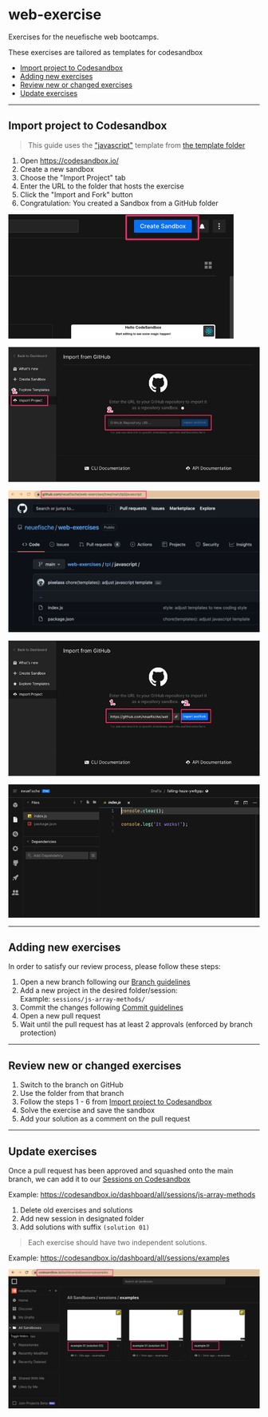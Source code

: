 # web-exercise

Exercises for the neuefische web bootcamps.

These exercises are tailored as templates for codesandbox

<!-- toc -->

- [Import project to Codesandbox](#import-project-to-codesandbox)
- [Adding new exercises](#adding-new-exercises)
- [Review new or changed exercises](#review-new-or-changed-exercises)
- [Update exercises](#update-exercises)

<!-- tocstop -->

---

## Import project to Codesandbox

> This guide uses the ["javascript"](./tpl/javascript) template from [the template folder](./tpl)

1. Open https://codesandbox.io/
2. Create a new sandbox
3. Choose the "Import Project" tab
4. Enter the URL to the folder that hosts the exercise
5. Click the "Import and Fork" button
6. Congratulation: You created a Sandbox from a GitHub folder

![codesanbox create](docs/resources/codesandbox-create.png)

![import project to codesandbox](docs/resources/import-project-to-codesandbox.png)

![GithHub project url](docs/resources/github-project-url.png)

![import exercise to codesandbox](docs/resources/import-exercise-to-codesandbox.png)

![codesandbox from GitHub](docs/resources/codesandbox-from-github.png)

---

## Adding new exercises

In order to satisfy our review process, please follow these steps:

1. Open a new branch following our [Branch guidelines](./docs/BRANCHES.md)
2. Add a new project in the desired folder/session:  
   Example: `sessions/js-array-methods/`
3. Commit the changes following [Commit guidelines](./docs/COMMITS.md)
4. Open a new pull request
5. Wait until the pull request has at least 2 approvals (enforced by branch protection)

---

## Review new or changed exercises

1. Switch to the branch on GitHub
2. Use the folder from that branch
3. Follow the steps 1 - 6 from [Import project to Codesandbox](#import-project-to-codesandbox)
4. Solve the exercise and save the sandbox
5. Add your solution as a comment on the pull request

---

## Update exercises

Once a pull request has been approved and squashed onto the main branch, we can add it to our [Sessions on Codesandbox](https://codesandbox.io/dashboard/all/sessions)

Example: https://codesandbox.io/dashboard/all/sessions/js-array-methods

1. Delete old exercises and solutions
2. Add new session in designated folder
3. Add solutions with suffix `(solution 01)`

> Each exercise should have two independent solutions.

Example: https://codesandbox.io/dashboard/all/sessions/examples

![Codesandbox exercise and solutions](docs/resources/codesandbox-exercise-and-solutions.png)
